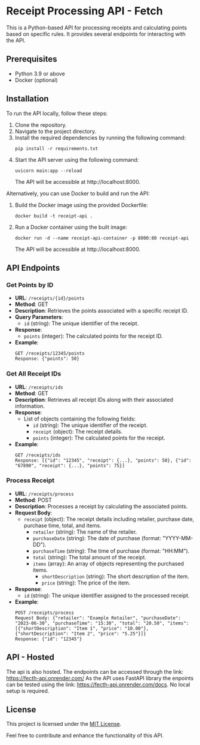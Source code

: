 # Receipt Processing API - Fetch

This is a Python-based API for processing receipts and calculating points based on specific rules. It provides several endpoints for interacting with the API.

## Prerequisites

- Python 3.9 or above
- Docker (optional)

## Installation

To run the API locally, follow these steps:

1. Clone the repository.
2. Navigate to the project directory.
3. Install the required dependencies by running the following command:
   ```
   pip install -r requirements.txt
   ```
4. Start the API server using the following command:
   ```
   uvicorn main:app --reload
   ```
   The API will be accessible at http://localhost:8000.

Alternatively, you can use Docker to build and run the API:

1. Build the Docker image using the provided Dockerfile:
   ```
   docker build -t receipt-api .
   ```
2. Run a Docker container using the built image:
   ```
   docker run -d --name receipt-api-container -p 8000:80 receipt-api
   ```
   The API will be accessible at http://localhost:8000.

## API Endpoints

### Get Points by ID

- **URL**: `/receipts/{id}/points`
- **Method**: GET
- **Description**: Retrieves the points associated with a specific receipt ID.
- **Query Parameters**:
  - `id` (string): The unique identifier of the receipt.
- **Response**:
  - `points` (integer): The calculated points for the receipt ID.
- **Example**:
  ```
  GET /receipts/12345/points
  Response: {"points": 50}
  ```

### Get All Receipt IDs

- **URL**: `/receipts/ids`
- **Method**: GET
- **Description**: Retrieves all receipt IDs along with their associated information.
- **Response**:
  - List of objects containing the following fields:
    - `id` (string): The unique identifier of the receipt.
    - `receipt` (object): The receipt details.
    - `points` (integer): The calculated points for the receipt.
- **Example**:
  ```
  GET /receipts/ids
  Response: [{"id": "12345", "receipt": {...}, "points": 50}, {"id": "67890", "receipt": {...}, "points": 75}]
  ```

### Process Receipt

- **URL**: `/receipts/process`
- **Method**: POST
- **Description**: Processes a receipt by calculating the associated points.
- **Request Body**:
  - `receipt` (object): The receipt details including retailer, purchase date, purchase time, total, and items.
    - `retailer` (string): The name of the retailer.
    - `purchaseDate` (string): The date of purchase (format: "YYYY-MM-DD").
    - `purchaseTime` (string): The time of purchase (format: "HH:MM").
    - `total` (string): The total amount of the receipt.
    - `items` (array): An array of objects representing the purchased items.
      - `shortDescription` (string): The short description of the item.
      - `price` (string): The price of the item.
- **Response**:
  - `id` (string): The unique identifier assigned to the processed receipt.
- **Example**:
  ```
  POST /receipts/process
  Request Body: {"retailer": "Example Retailer", "purchaseDate": "2023-06-30", "purchaseTime": "15:30", "total": "20.50", "items": [{"shortDescription": "Item 1", "price": "10.00"}, {"shortDescription": "Item 2", "price": "5.25"}]}
  Response: {"id": "12345"}
  ```

## API - Hosted

The api is also hosted. The endpoints can be accessed through the link: https://fecth-api.onrender.com/
As the API uses FastAPI library the enpoints can be tested using the link: https://fecth-api.onrender.com/docs. No local setup is required.

## License

This project is licensed under the [MIT License](LICENSE).

Feel free to contribute and enhance the functionality of this API.